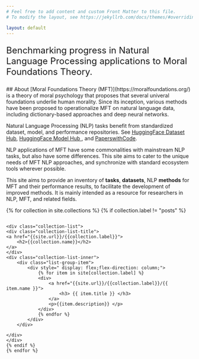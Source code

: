 ```yaml
---
# Feel free to add content and custom Front Matter to this file.
# To modify the layout, see https://jekyllrb.com/docs/themes/#overriding-theme-defaults

layout: default
---
```


<p style="font-size: x-large;">
    Benchmarking progress in Natural Language Processing applications to Moral Foundations Theory.
</p>
## About
[Moral Foundations Theory (MFT)](https://moralfoundations.org/) is a theory of moral psychology that proposes that
several univeral foundations underlie human morality. Since its inception, various methods have been proposed to
operationalize
MFT on natural language data, including dictionary-based approaches and deep neural networks.

Natural Language Processing (NLP) tasks benefit from standardized dataset, model, and performance
repositories. See [HuggingFace Dataset Hub](https://huggingface.co/docs/datasets/index), [ HuggingFace Model Hub ](https://huggingface.co/models), and [PaperswithCode](https://paperswithcode.com/).

NLP applications of MFT have some commonalities with mainstream NLP tasks, but also have some differences. 
This site aims to cater to the unique needs of MFT NLP approaches, and synchronize with standard ecosystem tools wherever possible.

This site aims to provide an inventory of **tasks**, **datasets**, NLP **methods** for MFT and their performance
results, to facilitate the development of improved methods. It is mainly intended as a resource for researchers in NLP, MFT, and related fields.

<div style="display: flex; flex-direction: row; flex-wrap: wrap; column-gap: 4em; row-gap: 1em">
    {% for collection in site.collections %}
    {% if collection.label != "posts" %}

    <div class="collection-list">
    <div class="collection-list-title">
    <a href="{{site.url}}/{{collection.label}}">
        <h2>{{collection.name}}</h2>
    </a>
    </div>
    <div class="collection-list-inner">
        <div class="list-group-item">
            <div style=" display: flex;flex-direction: column;">
                {% for item in site[collection.label] %}
                <div>
                    <a href="{{site.url}}/{{collection.label}}/{{ item.name }}">
                        <h3> {{ item.title }} </h3>
                    </a>
                    <p>{{item.description}} </p>
                </div>
                {% endfor %}
            </div>
        </div>

    </div>
    </div>
    {% endif %}
    {% endfor %}
</div>